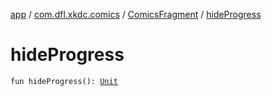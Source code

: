 [app](../../index.md) / [com.dfl.xkdc.comics](../index.md) / [ComicsFragment](index.md) / [hideProgress](./hide-progress.md)

# hideProgress

`fun hideProgress(): `[`Unit`](https://kotlinlang.org/api/latest/jvm/stdlib/kotlin/-unit/index.html)